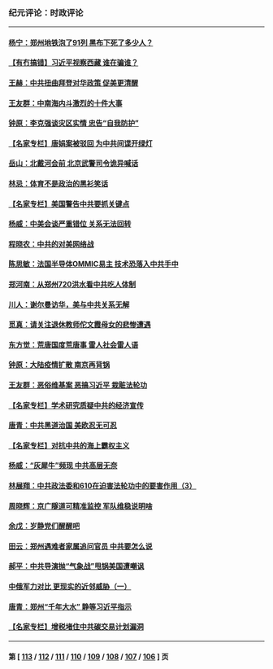 ### 纪元评论：时政评论
---
#### [杨宁：郑州地铁泡了91列 黑布下死了多少人？](../../pages/nsc1025/n13117226.md) 
#### [【有冇搞错】习近平视察西藏 谁在骗谁？](../../pages/nsc1025/n13117035.md) 
#### [王赫：中共扭曲拜登对华政策 促美更清醒](../../pages/nsc1025/n13117331.md) 
#### [王友群：中南海内斗激烈的十件大事](../../pages/nsc1025/n13117328.md) 
#### [钟原：李克强谈灾区实情 忠告“自我防护”](../../pages/nsc1025/n13117455.md) 
#### [【名家专栏】唐娟案被驳回 为中共间谍开绿灯](../../pages/nsc1025/n13116304.md) 
#### [岳山：北戴河会前 北京武警司令诡异喊话](../../pages/nsc1025/n13117210.md) 
#### [林忌：体育不是政治的黑衫笑话](../../pages/nsc1025/n13116753.md) 
#### [【名家专栏】美国警告中共要抓关键点](../../pages/nsc1025/n13116376.md) 
#### [杨威：中美会谈严重错位  关系无法回转](../../pages/nsc1025/n13117107.md) 
#### [程晓农：中共的对美网络战](../../pages/nsc1025/n13116477.md) 
#### [陈思敏：法国半导体OMMIC易主 技术恐落入中共手中](../../pages/nsc1025/n13115934.md) 
#### [郑河南：从郑州720洪水看中共吃人体制](../../pages/nsc1025/n13115417.md) 
#### [川人：谢尔曼访华，美与中共关系无解](../../pages/nsc1025/n13115273.md) 
#### [觅真：请关注退休教师佗文霞母女的悲惨遭遇](../../pages/nsc1025/n13115212.md) 
#### [东方觉：荒唐国度荒唐事 雷人社会雷人语](../../pages/nsc1025/n13114781.md) 
#### [钟原：大陆疫情扩散 南京再背锅](../../pages/nsc1025/n13114813.md) 
#### [王友群：恶俗维基案 恶搞习近平 栽赃法轮功](../../pages/nsc1025/n13114834.md) 
#### [【名家专栏】学术研究质疑中共的经济宣传](../../pages/nsc1025/n13113721.md) 
#### [唐青：中共黑道治国 美欧忍无可忍](../../pages/nsc1025/n13114789.md) 
#### [【名家专栏】对抗中共的海上霸权主义](../../pages/nsc1025/n13114059.md) 
#### [杨威：“灰犀牛”频现 中共高层无奈](../../pages/nsc1025/n13114464.md) 
#### [林展翔：中共政法委和610在迫害法轮功中的要害作用（3）](../../pages/nsc1025/n13113686.md) 
#### [周晓辉：京广隧道可精准监控 军队维稳说明啥](../../pages/nsc1025/n13112496.md) 
#### [余戊：岁静党们醒醒吧](../../pages/nsc1025/n13113510.md) 
#### [田云：郑州遇难者家属追问官员 中共要怎么说](../../pages/nsc1025/n13113067.md) 
#### [郝平：中共导演抛“气象战”甩锅美国遭嘲讽](../../pages/nsc1025/n13112762.md) 
#### [中俄军力对比 更现实的近邻威胁（一）](../../pages/nsc1025/n13112660.md) 
#### [唐青：郑州“千年大水” 静等习近平指示](../../pages/nsc1025/n13112778.md) 
#### [【名家专栏】增税堵住中共碳交易计划漏洞](../../pages/nsc1025/n13112175.md) 

---
#### 第 [ [113](./113.md) / [112](./112.md) / [111](./111.md) / [110](./110.md) / [109](./109.md) / [108](./108.md) / [107](./107.md) / [106](./106.md) ] 页
